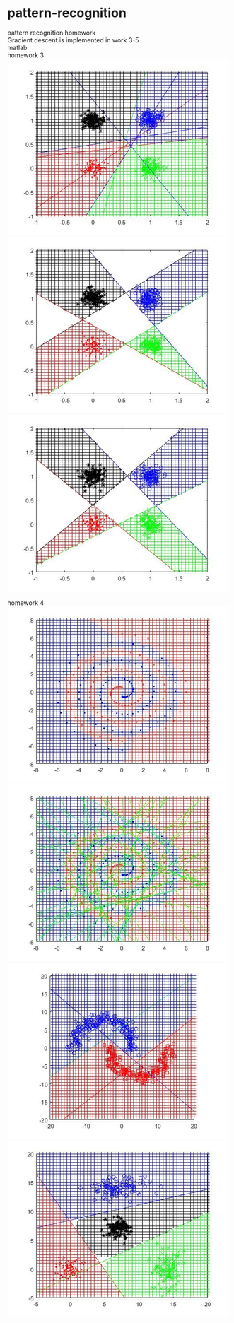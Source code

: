 # pattern-recognition
pattern recognition homework  
Gradient descent is implemented in work 3-5  
matlab  
homework 3  
![image](https://raw.githubusercontent.com/frank83413/pattern-recognition/master/img/3-1.jpg)  
![image](https://raw.githubusercontent.com/frank83413/pattern-recognition/master/img/3-2.jpg)  
![image](https://raw.githubusercontent.com/frank83413/pattern-recognition/master/img/3-3.jpg)  


homework 4  
![image](https://raw.githubusercontent.com/frank83413/pattern-recognition/master/img/4-1.jpg)  
![image](https://raw.githubusercontent.com/frank83413/pattern-recognition/master/img/4-2.jpg)  
![image](https://raw.githubusercontent.com/frank83413/pattern-recognition/master/img/4-3.jpg)  
![image](https://raw.githubusercontent.com/frank83413/pattern-recognition/master/img/4-4.jpg)  
